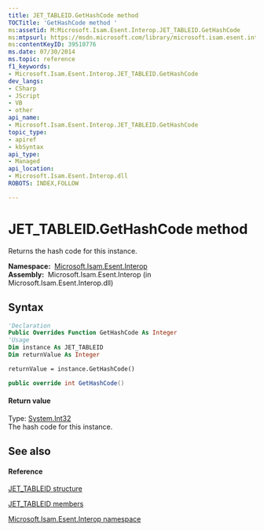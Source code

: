 ```yaml
---
title: JET_TABLEID.GetHashCode method 
TOCTitle: 'GetHashCode method '
ms:assetid: M:Microsoft.Isam.Esent.Interop.JET_TABLEID.GetHashCode
ms:mtpsurl: https://msdn.microsoft.com/library/microsoft.isam.esent.interop.jet_tableid.gethashcode(v=EXCHG.10)
ms:contentKeyID: 39510776
ms.date: 07/30/2014
ms.topic: reference
f1_keywords:
- Microsoft.Isam.Esent.Interop.JET_TABLEID.GetHashCode
dev_langs:
- CSharp
- JScript
- VB
- other
api_name: 
- Microsoft.Isam.Esent.Interop.JET_TABLEID.GetHashCode
topic_type: 
- apiref
- kbSyntax
api_type: 
- Managed
api_location: 
- Microsoft.Isam.Esent.Interop.dll
ROBOTS: INDEX,FOLLOW

---
```


# JET_TABLEID.GetHashCode method

Returns the hash code for this instance.

**Namespace:**  [Microsoft.Isam.Esent.Interop](hh596136\(v=exchg.10\).md)  
**Assembly:**  Microsoft.Isam.Esent.Interop (in Microsoft.Isam.Esent.Interop.dll)

## Syntax

``` vb
'Declaration
Public Overrides Function GetHashCode As Integer
'Usage
Dim instance As JET_TABLEID
Dim returnValue As Integer

returnValue = instance.GetHashCode()
```

``` csharp
public override int GetHashCode()
```

#### Return value

Type: [System.Int32](/dotnet/api/system.int32)  
The hash code for this instance.  

## See also

#### Reference

[JET_TABLEID structure](hh566310\(v=exchg.10\).md)

[JET_TABLEID members](hh596310\(v=exchg.10\).md)

[Microsoft.Isam.Esent.Interop namespace](hh596136\(v=exchg.10\).md)